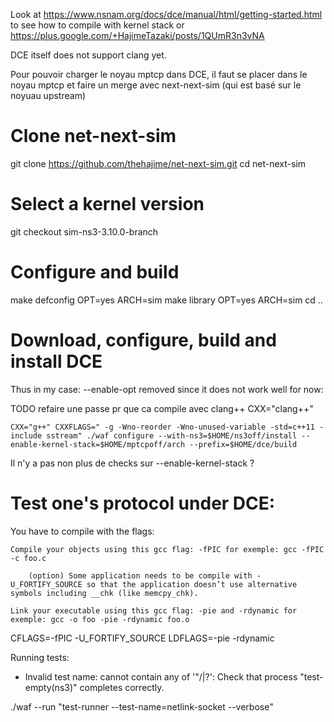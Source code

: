 
Look at https://www.nsnam.org/docs/dce/manual/html/getting-started.html to see how to compile with kernel stack or 
https://plus.google.com/+HajimeTazaki/posts/1QUmR3n3vNA

DCE itself does not support clang yet.

Pour pouvoir charger le noyau mptcp dans DCE, il faut se placer dans le noyau mptcp et faire un merge
avec next-next-sim (qui est basé sur le noyuau upstream)
# Clone net-next-sim
git clone https://github.com/thehajime/net-next-sim.git
cd net-next-sim
# Select a kernel version
git checkout sim-ns3-3.10.0-branch
# Configure and build
make defconfig OPT=yes ARCH=sim
make library OPT=yes ARCH=sim
cd ..




# Download, configure, build and install DCE

Thus in my case:
--enable-opt removed since it does not work well for now:

TODO refaire une passe pr que ca compile avec clang++
CXX="clang++"

```
CXX="g++" CXXFLAGS=" -g -Wno-reorder -Wno-unused-variable -std=c++11 -include sstream" ./waf configure --with-ns3=$HOME/ns3off/install --enable-kernel-stack=$HOME/mptcpoff/arch --prefix=$HOME/dce/build
```


Il n'y a pas non plus de checks sur --enable-kernel-stack ?


Test one's protocol under DCE:
======

You have to compile with the flags:

    Compile your objects using this gcc flag: -fPIC for exemple: gcc -fPIC -c foo.c

        (option) Some application needs to be compile with -U_FORTIFY_SOURCE so that the application doesn’t use alternative symbols including __chk (like memcpy_chk).

    Link your executable using this gcc flag: -pie and -rdynamic for exemple: gcc -o foo -pie -rdynamic foo.o

CFLAGS=-fPIC -U_FORTIFY_SOURCE LDFLAGS=-pie -rdynamic


Running tests:
- Invalid test name: cannot contain any of '"/\|?': Check that process "test-empty(ns3)" completes correctly.

./waf --run "test-runner --test-name=netlink-socket --verbose"
